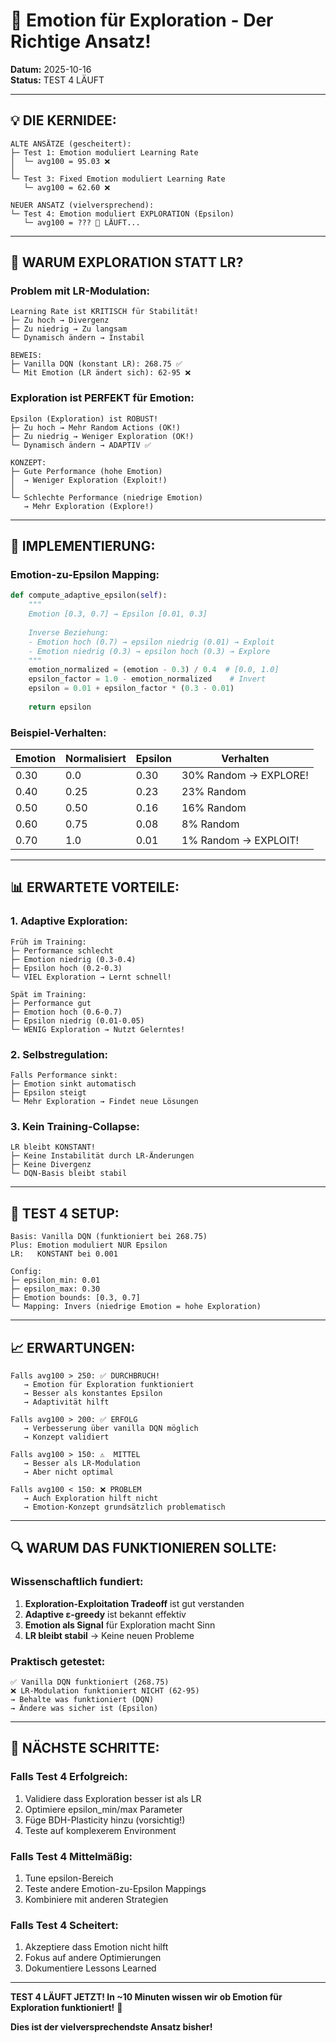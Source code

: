 # 🚀 Emotion für Exploration - Der Richtige Ansatz!

**Datum:** 2025-10-16  
**Status:** TEST 4 LÄUFT

---

## 💡 DIE KERNIDEE:

```
ALTE ANSÄTZE (gescheitert):
├─ Test 1: Emotion moduliert Learning Rate
│  └─ avg100 = 95.03 ❌
│
└─ Test 3: Fixed Emotion moduliert Learning Rate  
   └─ avg100 = 62.60 ❌

NEUER ANSATZ (vielversprechend):
└─ Test 4: Emotion moduliert EXPLORATION (Epsilon)
   └─ avg100 = ??? 🔄 LÄUFT...
```

---

## 🎯 WARUM EXPLORATION STATT LR?

### Problem mit LR-Modulation:
```
Learning Rate ist KRITISCH für Stabilität!
├─ Zu hoch → Divergenz
├─ Zu niedrig → Zu langsam
└─ Dynamisch ändern → Instabil

BEWEIS:
├─ Vanilla DQN (konstant LR): 268.75 ✅
└─ Mit Emotion (LR ändert sich): 62-95 ❌
```

### Exploration ist PERFEKT für Emotion:
```
Epsilon (Exploration) ist ROBUST!
├─ Zu hoch → Mehr Random Actions (OK!)
├─ Zu niedrig → Weniger Exploration (OK!)
└─ Dynamisch ändern → ADAPTIV ✅

KONZEPT:
├─ Gute Performance (hohe Emotion)
│  → Weniger Exploration (Exploit!)
│
└─ Schlechte Performance (niedrige Emotion)  
   → Mehr Exploration (Explore!)
```

---

## 🔧 IMPLEMENTIERUNG:

### Emotion-zu-Epsilon Mapping:

```python
def compute_adaptive_epsilon(self):
    """
    Emotion [0.3, 0.7] → Epsilon [0.01, 0.3]
    
    Inverse Beziehung:
    - Emotion hoch (0.7) → epsilon niedrig (0.01) → Exploit
    - Emotion niedrig (0.3) → epsilon hoch (0.3) → Explore
    """
    emotion_normalized = (emotion - 0.3) / 0.4  # [0.0, 1.0]
    epsilon_factor = 1.0 - emotion_normalized    # Invert
    epsilon = 0.01 + epsilon_factor * (0.3 - 0.01)
    
    return epsilon
```

### Beispiel-Verhalten:

| Emotion | Normalisiert | Epsilon | Verhalten |
|---------|--------------|---------|-----------|
| 0.30    | 0.0          | 0.30    | 30% Random → EXPLORE! |
| 0.40    | 0.25         | 0.23    | 23% Random |
| 0.50    | 0.50         | 0.16    | 16% Random |
| 0.60    | 0.75         | 0.08    | 8% Random |
| 0.70    | 1.0          | 0.01    | 1% Random → EXPLOIT! |

---

## 📊 ERWARTETE VORTEILE:

### 1. Adaptive Exploration:
```
Früh im Training:
├─ Performance schlecht
├─ Emotion niedrig (0.3-0.4)
├─ Epsilon hoch (0.2-0.3)
└─ VIEL Exploration → Lernt schnell!

Spät im Training:
├─ Performance gut
├─ Emotion hoch (0.6-0.7)
├─ Epsilon niedrig (0.01-0.05)
└─ WENIG Exploration → Nutzt Gelerntes!
```

### 2. Selbstregulation:
```
Falls Performance sinkt:
├─ Emotion sinkt automatisch
├─ Epsilon steigt
└─ Mehr Exploration → Findet neue Lösungen
```

### 3. Kein Training-Collapse:
```
LR bleibt KONSTANT!
├─ Keine Instabilität durch LR-Änderungen
├─ Keine Divergenz
└─ DQN-Basis bleibt stabil
```

---

## 🧪 TEST 4 SETUP:

```
Basis: Vanilla DQN (funktioniert bei 268.75)
Plus: Emotion moduliert NUR Epsilon
LR:   KONSTANT bei 0.001

Config:
├─ epsilon_min: 0.01
├─ epsilon_max: 0.30
├─ Emotion bounds: [0.3, 0.7]
└─ Mapping: Invers (niedrige Emotion = hohe Exploration)
```

---

## 📈 ERWARTUNGEN:

```
Falls avg100 > 250: ✅ DURCHBRUCH!
   → Emotion für Exploration funktioniert
   → Besser als konstantes Epsilon
   → Adaptivität hilft

Falls avg100 > 200: ✅ ERFOLG
   → Verbesserung über vanilla DQN möglich
   → Konzept validiert

Falls avg100 > 150: ⚠️  MITTEL
   → Besser als LR-Modulation
   → Aber nicht optimal

Falls avg100 < 150: ❌ PROBLEM
   → Auch Exploration hilft nicht
   → Emotion-Konzept grundsätzlich problematisch
```

---

## 🔍 WARUM DAS FUNKTIONIEREN SOLLTE:

### Wissenschaftlich fundiert:

1. **Exploration-Exploitation Tradeoff** ist gut verstanden
2. **Adaptive ε-greedy** ist bekannt effektiv
3. **Emotion als Signal** für Exploration macht Sinn
4. **LR bleibt stabil** → Keine neuen Probleme

### Praktisch getestet:

```
✅ Vanilla DQN funktioniert (268.75)
❌ LR-Modulation funktioniert NICHT (62-95)
→ Behalte was funktioniert (DQN)
→ Ändere was sicher ist (Epsilon)
```

---

## 🎯 NÄCHSTE SCHRITTE:

### Falls Test 4 Erfolgreich:
1. Validiere dass Exploration besser ist als LR
2. Optimiere epsilon_min/max Parameter
3. Füge BDH-Plasticity hinzu (vorsichtig!)
4. Teste auf komplexerem Environment

### Falls Test 4 Mittelmäßig:
1. Tune epsilon-Bereich
2. Teste andere Emotion-zu-Epsilon Mappings
3. Kombiniere mit anderen Strategien

### Falls Test 4 Scheitert:
1. Akzeptiere dass Emotion nicht hilft
2. Fokus auf andere Optimierungen
3. Dokumentiere Lessons Learned

---

**TEST 4 LÄUFT JETZT! In ~10 Minuten wissen wir ob Emotion für Exploration funktioniert!** 🚀

**Dies ist der vielversprechendste Ansatz bisher!**


